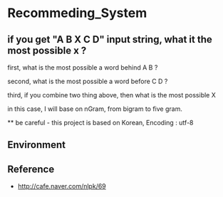 # Recommeding_System

## if you get "A B X C D" input string, what it the most possible x ? 

 first, what is the most possible a word behind A B ?
 
 second, what is the most possible a word before C D ?
 
 third, if you combine two thing above, then what is the most possible X 
 
 in this case, I will base on nGram, from bigram to five gram. 
 
 ** be careful - this project is based on Korean, Encoding : utf-8

## Environment 


## Reference 

 - http://cafe.naver.com/nlpk/69
